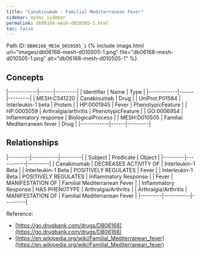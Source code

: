 ```yaml
---
title: "Canakinumab - Familial Mediterranean Fever"
sidebar: mydoc_sidebar
permalink: db06168-mesh-d010505-1.html
toc: false 
---
```



Path ID: `DB06168_MESH_D010505_1`
{% include image.html url="images/db06168-mesh-d010505-1.png" file="db06168-mesh-d010505-1.png" alt="db06168-mesh-d010505-1" %}

## Concepts

|------------|------|---------|
| Identifier | Name | Type    |
|------------|------|---------|
| MESH:C541220 | Canakinumab | Drug |
| UniProt:P01584 | Interleukin-1 beta | Protein |
| HP:0001945 | Fever | PhenotypicFeature |
| HP:0005059 | Arthralgia/arthritis | PhenotypicFeature |
| GO:0006954 | Inflammatory response | BiologicalProcess |
| MESH:D010505 | Familial Mediterranean fever | Drug |
|------------|------|---------|

## Relationships

|---------|-----------|---------|
| Subject | Predicate | Object  |
|---------|-----------|---------|
| Canakinumab | DECREASES ACTIVITY OF | Interleukin-1 Beta |
| Interleukin-1 Beta | POSITIVELY REGULATES | Fever |
| Interleukin-1 Beta | POSITIVELY REGULATES | Inflammatory Response |
| Fever | MANIFESTATION OF | Familial Mediterranean Fever |
| Inflammatory Response | HAS PHENOTYPE | Arthralgia/Arthritis |
| Arthralgia/Arthritis | MANIFESTATION OF | Familial Mediterranean Fever |
|---------|-----------|---------|

Reference: 
  - [https://go.drugbank.com/drugs/DB06168](https://go.drugbank.com/drugs/DB06168)
  - [https://en.wikipedia.org/wiki/Familial_Mediterranean_fever](https://en.wikipedia.org/wiki/Familial_Mediterranean_fever)
